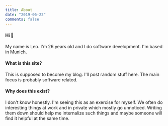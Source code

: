 ```yaml
---
title: About
date: "2019-06-22"
comments: false
---
```


#### Hi :wave:

My name is Leo. I'm 26 years old and I do software development. I'm based in Munich.



#### What is this site?

This is supposed to become my blog. I'll post random stuff here. The main focus is probably  software related. 

#### Why does this exist?

I don't know honestly. I'm seeing this as an exercise for myself. We often do interesting things 
at work and in private which mostly go unnoticed. Writing them down should help me internalize such things and maybe someone will find it helpful at the same time. 